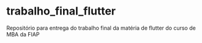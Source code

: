 # trabalho_final_flutter
Repositório para entrega do trabalho final da matéria de flutter do curso de MBA da FIAP
